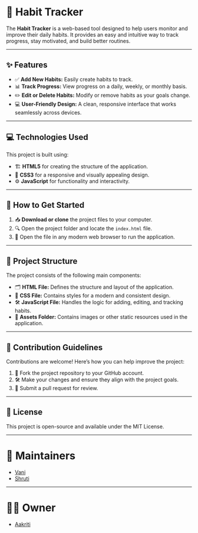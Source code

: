 

# 🌟 Habit Tracker  

The **Habit Tracker** is a web-based tool designed to help users monitor and improve their daily habits. It provides an easy and intuitive way to track progress, stay motivated, and build better routines.  

---

## ✨ Features  

- ✅ **Add New Habits:** Easily create habits to track.  
- 📊 **Track Progress:** View progress on a daily, weekly, or monthly basis.  
- ✏️ **Edit or Delete Habits:** Modify or remove habits as your goals change.  
- 💻 **User-Friendly Design:** A clean, responsive interface that works seamlessly across devices.  

---

## 💻 Technologies Used  

This project is built using:  
- 🏗️ **HTML5** for creating the structure of the application.  
- 🎨 **CSS3** for a responsive and visually appealing design.  
- ⚙️ **JavaScript** for functionality and interactivity.  


---

## 🚀 How to Get Started  

1. 📥 **Download or clone** the project files to your computer.  
2. 🔍 Open the project folder and locate the `index.html` file.  
3. 🌟 Open the file in any modern web browser to run the application.  

---

## 📂 Project Structure  

The project consists of the following main components:  
- 🗂️ **HTML File:** Defines the structure and layout of the application.  
- 🎨 **CSS File:** Contains styles for a modern and consistent design.  
- 🛠️ **JavaScript File:** Handles the logic for adding, editing, and tracking habits.  
- 📁 **Assets Folder:** Contains images or other static resources used in the application.  

---

## 🤝 Contribution Guidelines  

Contributions are welcome! Here’s how you can help improve the project:  
1. 🍴 Fork the project repository to your GitHub account.  
2. 🛠️ Make your changes and ensure they align with the project goals.  
3. 📨 Submit a pull request for review.  

---

## 📝 License  

This project is open-source and available under the MIT License.  

---

# 🙌 Maintainers  

- [Vani](https://github.com/vanivaranya)  
- [Shruti](https://github.com/Shruti-Narang)

---

# 👩‍💻 Owner  

- [Aakriti](https://github.com/AakxSha)  

